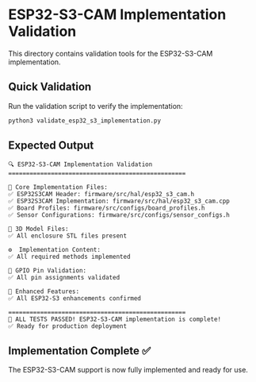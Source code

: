 # ESP32-S3-CAM Implementation Validation

This directory contains validation tools for the ESP32-S3-CAM implementation.

## Quick Validation

Run the validation script to verify the implementation:

```bash
python3 validate_esp32_s3_implementation.py
```

## Expected Output

```
🔍 ESP32-S3-CAM Implementation Validation
==================================================

📁 Core Implementation Files:
✅ ESP32S3CAM Header: firmware/src/hal/esp32_s3_cam.h
✅ ESP32S3CAM Implementation: firmware/src/hal/esp32_s3_cam.cpp
✅ Board Profiles: firmware/src/configs/board_profiles.h
✅ Sensor Configurations: firmware/src/configs/sensor_configs.h

🎯 3D Model Files:
✅ All enclosure STL files present

⚙️  Implementation Content:
✅ All required methods implemented

📌 GPIO Pin Validation:
✅ All pin assignments validated

🚀 Enhanced Features:
✅ All ESP32-S3 enhancements confirmed

==================================================
🎉 ALL TESTS PASSED! ESP32-S3-CAM implementation is complete!
✅ Ready for production deployment
```

## Implementation Complete ✅

The ESP32-S3-CAM support is now fully implemented and ready for use.